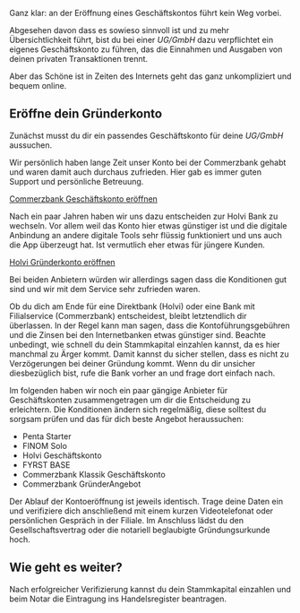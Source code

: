 Ganz klar: an der Eröffnung eines Geschäftskontos führt kein Weg vorbei.

Abgesehen davon dass es sowieso sinnvoll ist und zu mehr Übersichtlichkeit führt, bist du bei einer _UG/GmbH_ dazu verpflichtet ein eigenes Geschäftskonto zu führen, das die Einnahmen und Ausgaben von deinen privaten Transaktionen trennt.

Aber das Schöne ist in Zeiten des Internets geht das ganz unkompliziert und bequem online.

## Eröffne dein Gründerkonto

Zunächst musst du dir ein passendes Geschäftskonto für deine _UG/GmbH_ aussuchen.

Wir persönlich haben lange Zeit unser Konto bei der Commerzbank gehabt und waren damit auch durchaus zufrieden. Hier gab es immer guten Support und persönliche Betreuung.

[Commerzbank Geschäftskonto eröffnen](https://www.commerzbank.de/portal/de/unternehmerkunden/produkte/konto-zahlungsverkehr/geschaeftskonten/geschaeftskonten.html)

Nach ein paar Jahren haben wir uns dazu entscheiden zur Holvi Bank zu wechseln. Vor allem weil das Konto hier etwas günstiger ist und die digitale Anbindung an andere digitale Tools sehr flüssig funktioniert und uns auch die App überzeugt hat. Ist vermutlich eher etwas für jüngere Kunden.

[Holvi Gründerkonto eröffnen](https://www.holvi.com/de/gruenderkonto/)

Bei beiden Anbietern würden wir allerdings sagen dass die Konditionen gut sind und wir mit dem Service sehr zufrieden waren.

Ob du dich am Ende für eine Direktbank (Holvi) oder eine Bank mit Filialservice (Commerzbank) entscheidest, bleibt letztendlich dir überlassen. In der Regel kann man sagen, dass die Kontoführungsgebühren und die Zinsen bei den Internetbanken etwas günstiger sind. Beachte unbedingt, wie schnell du dein Stammkapital einzahlen kannst, da es hier manchmal zu Ärger kommt. Damit kannst du sicher stellen, dass es nicht zu Verzögerungen bei deiner Gründung kommt. Wenn du dir unsicher diesbezüglich bist, rufe die Bank vorher an und frage dort einfach nach.

Im folgenden haben wir noch ein paar gängige Anbieter für Geschäftskonten zusammengetragen um dir die Entscheidung zu erleichtern.
Die Konditionen ändern sich regelmäßig, diese solltest du sorgsam prüfen und das für dich beste Angebot heraussuchen:

- Penta Starter
- FINOM Solo
- Holvi Geschäftskonto
- FYRST BASE
- Commerzbank Klassik Geschäftskonto
- Commerzbank GründerAngebot

Der Ablauf der Kontoeröffnung ist jeweils identisch. Trage deine Daten ein und verifiziere dich anschließend mit einem kurzen Videotelefonat oder persönlichen Gespräch in der Filiale. Im Anschluss lädst du den Gesellschaftsvertrag oder die notariell beglaubigte Gründungsurkunde hoch.

## Wie geht es weiter?

Nach erfolgreicher Verifizierung kannst du dein Stammkapital einzahlen und beim Notar die Eintragung ins Handelsregister beantragen.

